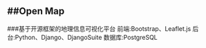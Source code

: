 ##Open Map
-----------
###基于开源框架的地理信息可视化平台
    前端:Bootstrap、Leaflet.js
	后台:Python、Django、DjangoSuite
	数据库:PostgreSQL